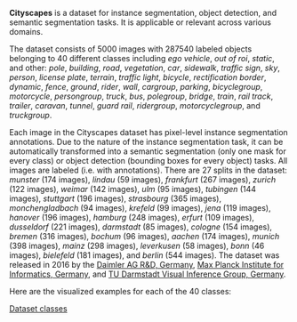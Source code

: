 **Cityscapes** is a dataset for instance segmentation, object detection, and semantic segmentation tasks. It is applicable or relevant across various domains.

The dataset consists of 5000 images with 287540 labeled objects belonging to 40 different classes including *ego vehicle*, *out of roi*, *static*, and other: *pole*, *building*, *road*, *vegetation*, *car*, *sidewalk*, *traffic sign*, *sky*, *person*, *license plate*, *terrain*, *traffic light*, *bicycle*, *rectification border*, *dynamic*, *fence*, *ground*, *rider*, *wall*, *cargroup*, *parking*, *bicyclegroup*, *motorcycle*, *persongroup*, *truck*, *bus*, *polegroup*, *bridge*, *train*, *rail track*, *trailer*, *caravan*, *tunnel*, *guard rail*, *ridergroup*, *motorcyclegroup*, and *truckgroup*.

Each image in the Cityscapes dataset has pixel-level instance segmentation annotations. Due to the nature of the instance segmentation task, it can be automatically transformed into a semantic segmentation (only one mask for every class) or object detection (bounding boxes for every object) tasks. All images are labeled (i.e. with annotations). There are 27 splits in the dataset: *munster* (174 images), *lindau* (59 images), *frankfurt* (267 images), *zurich* (122 images), *weimar* (142 images), *ulm* (95 images), *tubingen* (144 images), *stuttgart* (196 images), *strasbourg* (365 images), *monchengladbach* (94 images), *krefeld* (99 images), *jena* (119 images), *hanover* (196 images), *hamburg* (248 images), *erfurt* (109 images), *dusseldorf* (221 images), *darmstadt* (85 images), *cologne* (154 images), *bremen* (316 images), *bochum* (96 images), *aachen* (174 images), *munich* (398 images), *mainz* (298 images), *leverkusen* (58 images), *bonn* (46 images), *bielefeld* (181 images), and *berlin* (544 images). The dataset was released in 2016 by the [Daimler AG R&D, Germany](http://www.mercedes-benz.com/en/mercedes-benz/innovation/autonomous-driving/), [Max Planck Institute for Informatics, Germany](http://www.mpi-inf.mpg.de/departments/computer-vision-and-multimodal-computing/), and [TU Darmstadt Visual Inference Group, Germany](http://www.visinf.tu-darmstadt.de/).

Here are the visualized examples for each of the 40 classes:

[Dataset classes](https://github.com/dataset-ninja/cityscapes/raw/main/visualizations/classes_preview.webm)
